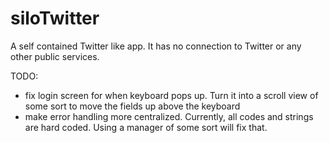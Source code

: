 # siloTwitter
A self contained Twitter like app.  It has no connection to Twitter or any other public services.  

TODO: 
 - fix login screen for when keyboard pops up.  Turn it into a scroll view of some sort to move the fields up above the keyboard
- make error handling more centralized.  Currently, all codes and strings are hard coded.  Using a manager of some sort will fix that.

